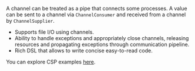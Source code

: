 A channel can be treated as a pipe that connects some processes. A value can be 
sent to a channel via `ChannelConsumer` and received from a channel by `ChannelSupplier`.

* Supports file I/O using channels.
* Ability to handle exceptions and appropriately close channels, releasing resources and propagating exceptions through 
communication pipeline.
* Rich DSL that allows to write concise easy-to-read code.

You can explore CSP examples [here](https://github.com/softindex/datakernel/tree/master/examples/csp).